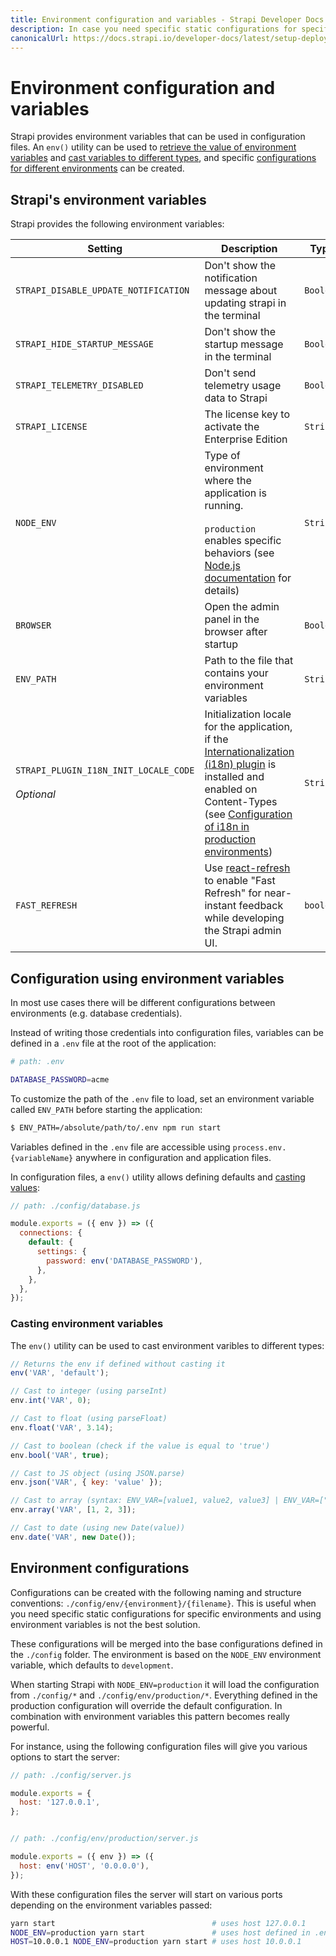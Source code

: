 ```yaml
---
title: Environment configuration and variables - Strapi Developer Docs
description: In case you need specific static configurations for specific environments, configurations can be created per environment.
canonicalUrl: https://docs.strapi.io/developer-docs/latest/setup-deployment-guides/configurations/optional/environment.html
---
```


# Environment configuration and variables

Strapi provides environment variables that can be used in configuration files.  An `env()` utility can be used to [retrieve the value of environment variables](#configuration-using-environment-variables) and [cast variables to different types](#casting-environment-variables), and  specific [configurations for different environments](#environment-configurations) can be created.

## Strapi's environment variables

Strapi provides the following environment variables:

| Setting                                                    | Description                                                                                                                                                                                                                                                                                                | Type    | Default value   |
| ---------------------------------------------------------- | ---------------------------------------------------------------------------------------------------------------------------------------------------------------------------------------------------------------------------------------------------------------------------------------------------------- | ------- | --------------- |
| `STRAPI_DISABLE_UPDATE_NOTIFICATION`                       | Don't show the notification message about updating strapi in the terminal                                                                                                                                                                                                                                  | `Boolean` | `false`         |
| `STRAPI_HIDE_STARTUP_MESSAGE`                              | Don't show the startup message in the terminal                                                                                                                                                                                                                                                             | `Boolean` | `false`         |
| `STRAPI_TELEMETRY_DISABLED`                                | Don't send telemetry usage data to Strapi                                                                                                                                                                                                                                                                  | `Boolean` | `false`         |
| `STRAPI_LICENSE`                                           | The license key to activate the Enterprise Edition                                                                                                                                                                                                                                                         | `String`  | `undefined`     |
| `NODE_ENV`                                                 | Type of environment where the application is running.<br/><br/>`production` enables specific behaviors (see  [Node.js documentation](https://nodejs.dev/learn/nodejs-the-difference-between-development-and-production) for details)                                                                               | `String`  | `'development'` |
| `BROWSER`                                                  | Open the admin panel in the browser after startup                                                                                                                                                                                                                                                          | `Boolean` | `true`          |
| `ENV_PATH`                                                 | Path to the file that contains your environment variables                                                                                                                                                                                                                                                  | `String`  | `'./.env'`      |
| `STRAPI_PLUGIN_I18N_INIT_LOCALE_CODE` <br/><br/>_Optional_ | Initialization locale for the application, if the [Internationalization (i18n) plugin](/developer-docs/latest/plugins/i18n.md) is installed and enabled on Content-Types (see [Configuration of i18n in production environments](/developer-docs/latest/plugins/i18n.md#configuration-of-the-default-locale))      | `String`  | `'en'`          |
| `FAST_REFRESH`                                             | Use [react-refresh](https://github.com/pmmmwh/react-refresh-webpack-plugin) to enable "Fast Refresh" for near-instant feedback while developing the Strapi admin UI.                                                                                                                                       | `boolean` | `true`          |


## Configuration using environment variables

In most use cases there will be different configurations between environments (e.g. database credentials).

Instead of writing those credentials into configuration files, variables can be defined in a `.env` file at the root of the application:

```sh
# path: .env

DATABASE_PASSWORD=acme
```

To customize the path of the `.env` file to load, set an environment variable called `ENV_PATH` before starting the application:

```sh
$ ENV_PATH=/absolute/path/to/.env npm run start
```

Variables defined in the `.env` file are accessible using `process.env.{variableName}` anywhere in configuration and application files.

In configuration files, a `env()` utility allows defining defaults and [casting values](#casting-environment-variables):

```js
// path: ./config/database.js

module.exports = ({ env }) => ({
  connections: {
    default: {
      settings: {
        password: env('DATABASE_PASSWORD'),
      },
    },
  },
});
```

### Casting environment variables

The `env()` utility can be used to cast environment varibles to different types:

```js
// Returns the env if defined without casting it
env('VAR', 'default');

// Cast to integer (using parseInt)
env.int('VAR', 0);

// Cast to float (using parseFloat)
env.float('VAR', 3.14);

// Cast to boolean (check if the value is equal to 'true')
env.bool('VAR', true);

// Cast to JS object (using JSON.parse)
env.json('VAR', { key: 'value' });

// Cast to array (syntax: ENV_VAR=[value1, value2, value3] | ENV_VAR=["value1", "value2", "value3"])
env.array('VAR', [1, 2, 3]);

// Cast to date (using new Date(value))
env.date('VAR', new Date());
```

## Environment configurations

Configurations can be created with the following naming and structure conventions: `./config/env/{environment}/{filename}`. This is useful when you need specific static configurations for specific environments and using environment variables is not the best solution.

These configurations will be merged into the base configurations defined in the `./config` folder.
The environment is based on the `NODE_ENV` environment variable, which defaults to `development`.

When starting Strapi with `NODE_ENV=production` it will load the configuration from `./config/*` and `./config/env/production/*`. Everything defined in the production configuration will override the default configuration. In combination with environment variables this pattern becomes really powerful.

For instance, using the following configuration files will give you various options to start the server:

```js
// path: ./config/server.js

module.exports = {
  host: '127.0.0.1',
};


// path: ./config/env/production/server.js

module.exports = ({ env }) => ({
  host: env('HOST', '0.0.0.0'),
});
```

With these configuration files the server will start on various ports depending on the environment variables passed:

```bash
yarn start                                   # uses host 127.0.0.1
NODE_ENV=production yarn start               # uses host defined in .env. If not defined, uses 0.0.0.0
HOST=10.0.0.1 NODE_ENV=production yarn start # uses host 10.0.0.1
```
